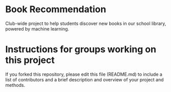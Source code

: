 # Book Recommendation
Club-wide project to help students discover new books in our school library, powered by machine learning.

# Instructions for groups working on this project
If you forked this repository, please edit this file (README.md) to include a list of contributors and a brief description and overview of your project and methods.
